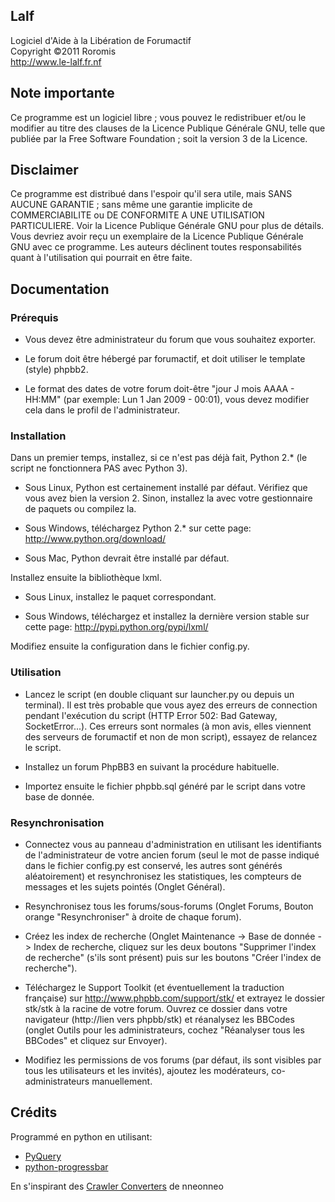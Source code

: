 ## Lalf
  
  Logiciel d'Aide à la Libération de Forumactif  
  Copyright ©2011 Roromis  
  http://www.le-lalf.fr.nf  

## Note importante

Ce programme est un logiciel libre ; vous pouvez le redistribuer et/ou 
le modifier au titre des clauses de la Licence Publique Générale GNU, 
telle que publiée par la Free Software Foundation ; soit la version 3 
de la Licence.

## Disclaimer

Ce programme est distribué dans l'espoir qu'il sera utile, mais SANS 
AUCUNE GARANTIE ; sans même une garantie implicite de COMMERCIABILITE 
ou DE CONFORMITE A UNE UTILISATION PARTICULIERE. Voir la Licence 
Publique Générale GNU pour plus de détails. Vous devriez avoir reçu 
un exemplaire de la Licence Publique Générale GNU avec ce programme.
Les auteurs déclinent toutes responsabilités quant à l'utilisation 
qui pourrait en être faite.

## Documentation

### Prérequis

 * Vous devez être administrateur du forum que vous souhaitez exporter.
 
 * Le forum doit être hébergé par forumactif, et doit utiliser le 
   template (style) phpbb2.
   
 * Le format des dates de votre forum doit-être "jour J mois AAAA - 
   HH:MM" (par exemple: Lun 1 Jan 2009 - 00:01), vous devez modifier 
   cela dans le profil de l'administrateur.

### Installation

Dans un premier temps, installez, si ce n'est pas déjà fait, Python 
2.* (le script ne fonctionnera PAS avec Python 3).

 * Sous Linux, Python est certainement installé par défaut. Vérifiez 
   que vous avez bien la version 2. Sinon, installez la avec votre 
   gestionnaire de paquets ou compilez la.
   
 * Sous Windows, téléchargez Python 2.* sur cette page: 
   http://www.python.org/download/ 
   
 * Sous Mac, Python devrait être installé par défaut.

Installez ensuite la bibliothèque lxml.

 * Sous Linux, installez le paquet correspondant.
 
 * Sous Windows, téléchargez et installez la dernière version stable 
   sur cette page: http://pypi.python.org/pypi/lxml/

Modifiez ensuite la configuration dans le fichier config.py.

### Utilisation

 * Lancez le script (en double cliquant sur launcher.py ou depuis un 
   terminal).
   Il est très probable que vous ayez des erreurs de connection 
   pendant l'exécution du script (HTTP Error 502: Bad Gateway, 
   SocketError...). Ces erreurs sont normales (à mon avis, elles 
   viennent des serveurs de forumactif et non de mon script), essayez 
   de relancez le script.

 * Installez un forum PhpBB3 en suivant la procédure habituelle.
 
 * Importez ensuite le fichier phpbb.sql généré par le script dans 
   votre base de donnée.

### Resynchronisation

 * Connectez vous au panneau d'administration en utilisant les 
   identifiants de l'administrateur de votre ancien forum (seul le mot 
   de passe indiqué dans le fichier config.py est conservé, les autres 
   sont générés aléatoirement) et resynchronisez les statistiques, 
   les compteurs de messages et les sujets pointés (Onglet Général).
   
 * Resynchronisez tous les forums/sous-forums (Onglet Forums, Bouton 
   orange "Resynchroniser" à droite de chaque forum).
   
 * Créez les index de recherche (Onglet Maintenance -> Base de donnée 
   -> Index de recherche, cliquez sur les deux boutons "Supprimer 
   l'index de recherche" (s'ils sont présent) puis sur les boutons 
   "Créer l'index de recherche").
   
 * Téléchargez le Support Toolkit (et éventuellement la traduction 
   française) sur http://www.phpbb.com/support/stk/ et extrayez le 
   dossier stk/stk à la racine de votre forum. Ouvrez ce dossier dans 
   votre navigateur (http://lien vers phpbb/stk) et réanalysez les 
   BBCodes (onglet Outils pour les administrateurs, cochez "Réanalyser 
   tous les BBCodes" et cliquez sur Envoyer).
   
 * Modifiez les permissions de vos forums (par défaut, ils sont 
   visibles par tous les utilisateurs et les invités), ajoutez les 
   modérateurs, co-administrateurs manuellement.

## Crédits

Programmé en python en utilisant:

 * [PyQuery](https://bitbucket.org/olauzanne/pyquery/)
 * [python-progressbar](http://code.google.com/p/python-progressbar/)

En s'inspirant des [Crawler Converters](http://www.phpbb.com/community/viewtopic.php?f=65&t=1761395)
de nneonneo 
